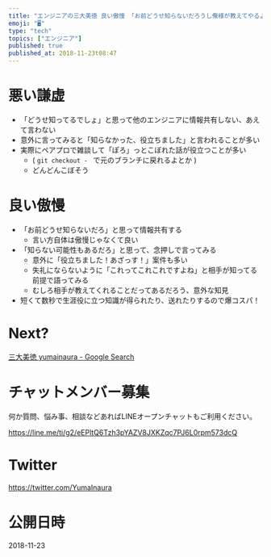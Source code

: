```yaml
---
title: "エンジニアの三大美徳 良い傲慢 「お前どうせ知らないだろうし俺様が教えてやるよ」"
emoji: "🖥"
type: "tech"
topics: ["エンジニア"]
published: true
published_at: 2018-11-23t08:47
---
```


# 悪い謙虚

- 「どうせ知ってるでしょ」と思って他のエンジニアに情報共有しない、あえて言わない
- 意外に言ってみると「知らなかった、役立ちました」と言われることが多い
- 実際にペアプロで雑談して「ぽろ」っとこぼれた話が役立つことが多い
  -  ( `git checkout - ` で元のブランチに戻れるよとか )
  -  どんどんこぼそう
 
# 良い傲慢

- 「お前どうせ知らないだろ」と思って情報共有する
  - 言い方自体は傲慢じゃなくて良い
- 「知らない可能性もあるだろ」と思って、念押しで言ってみる
  - 意外に「役立ちました！あざっす！」案件も多い
  - 失礼にならないように「これってこれこれですよね」と相手が知ってる前提で語ってみる
  - むしろ相手が教えてくれることだってあるだろう、意外な知見
- 短くて数秒で生涯役に立つ知識が得られたり、送れたりするので爆コスパ！

# Next?

[三大美徳 yumainaura - Google Search](https://www.google.co.jp/search?q=%E4%B8%89%E5%A4%A7%E7%BE%8E%E5%BE%B3+yumainaura&oq=%E4%B8%89%E5%A4%A7%E7%BE%8E%E5%BE%B3+yumainaura&aqs=chrome..69i57.3302j0j7&sourceid=chrome&ie=UTF-8)








<!-- Update From Qiita API -->

# チャットメンバー募集


何か質問、悩み事、相談などあればLINEオープンチャットもご利用ください。

https://line.me/ti/g2/eEPltQ6Tzh3pYAZV8JXKZqc7PJ6L0rpm573dcQ





# Twitter


https://twitter.com/YumaInaura


<!-- Update From Qiita API -->



# 公開日時

2018-11-23

